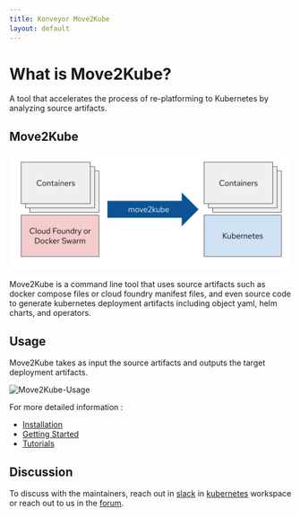 ```yaml
---
title: Konveyor Move2Kube
layout: default
---
```


# What is Move2Kube?

A tool that accelerates the process of re-platforming to Kubernetes by analyzing source artifacts.

## Move2Kube

![move2kube](images/move2kube.png)

Move2Kube is a command line tool that uses source artifacts such as docker compose files or cloud foundry manifest files, and even source code to generate kubernetes deployment artifacts including object yaml, helm charts, and operators.

## Usage

Move2Kube takes as input the source artifacts and outputs the target deployment artifacts.

![Move2Kube-Usage](../images/m2k-usage.png)

For more detailed information :
* [Installation](./install.md)
* [Getting Started](./GettingStarted.md)
* [Tutorials](./Tutorials.md)

## Discussion

To discuss with the maintainers, reach out in [slack](https://kubernetes.slack.com/archives/CR85S82A2) in [kubernetes](https://slack.k8s.io/) workspace or reach out to us in the [forum](https://groups.google.com/g/konveyorio).
